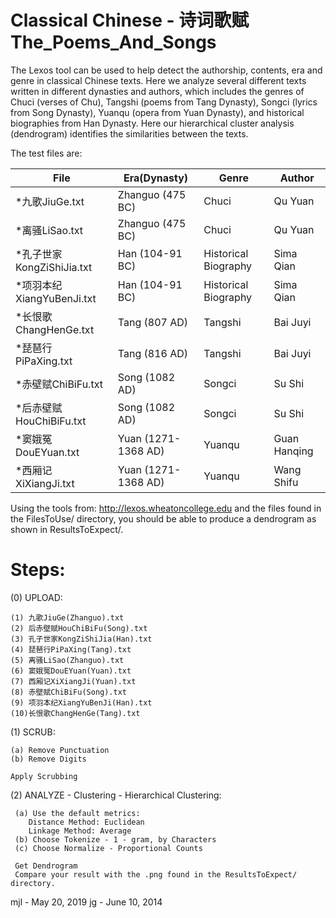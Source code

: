 # Classical Chinese - 诗词歌赋The_Poems_And_Songs

The Lexos tool can be used to help detect the authorship, contents, era and 
genre in classical Chinese texts. Here we analyze several different texts written
in different dynasties and authors, which includes the genres of Chuci (verses
of Chu), Tangshi (poems from Tang Dynasty), Songci (lyrics from Song Dynasty), Yuanqu 
(opera from Yuan Dynasty), and historical biographies from Han Dynasty. Here our
hierarchical cluster analysis (dendrogram) identifies the similarities between
the texts.

The test files are:

File|Era(Dynasty)|Genre|Author
-------------------------|--------------------|------------------|---------------                            
*九歌JiuGe.txt|Zhanguo (475 BC)|Chuci|Qu Yuan
*离骚LiSao.txt|Zhanguo (475 BC)|Chuci|Qu Yuan
*孔子世家KongZiShiJia.txt|Han (104-91 BC)|Historical Biography|Sima Qian
*项羽本纪XiangYuBenJi.txt|Han (104-91 BC)|Historical Biography|Sima Qian
*长恨歌ChangHenGe.txt|Tang (807 AD)|Tangshi|Bai Juyi
*琵琶行PiPaXing.txt|Tang (816 AD)|Tangshi|Bai Juyi
*赤壁赋ChiBiFu.txt|Song (1082 AD)|Songci|Su Shi
*后赤壁赋HouChiBiFu.txt|Song (1082 AD)|Songci|Su Shi
*窦娥冤DouEYuan.txt|Yuan (1271-1368 AD)|Yuanqu|Guan Hanqing  
*西厢记XiXiangJi.txt|Yuan (1271-1368 AD)|Yuanqu|Wang Shifu

Using the tools from:   http://lexos.wheatoncollege.edu
and the files found in the FilesToUse/ directory, you should
be able to produce a dendrogram as shown in ResultsToExpect/.

Steps:
=====================================================================
(0) UPLOAD:

    (1) 九歌JiuGe(Zhanguo).txt 
    (2) 后赤壁赋HouChiBiFu(Song).txt
    (3) 孔子世家KongZiShiJia(Han).txt
    (4) 琵琶行PiPaXing(Tang).txt
    (5) 离骚LiSao(Zhanguo).txt
    (6) 窦娥冤DouEYuan(Yuan).txt
    (7) 西厢记XiXiangJi(Yuan).txt
    (8) 赤壁赋ChiBiFu(Song).txt
    (9) 项羽本纪XiangYuBenJi(Han).txt
    (10)长恨歌ChangHenGe(Tang).txt 

(1) SCRUB:

    (a) Remove Punctuation
    (b) Remove Digits

    Apply Scrubbing
    
(2) ANALYZE - Clustering - Hierarchical Clustering:

     (a) Use the default metrics:
        Distance Method: Euclidean
        Linkage Method: Average
     (b) Choose Tokenize - 1 - gram, by Characters
     (c) Choose Normalize - Proportional Counts
     
     Get Dendrogram
     Compare your result with the .png found in the ResultsToExpect/ directory.

mjl - May 20, 2019
jg - June 10, 2014
